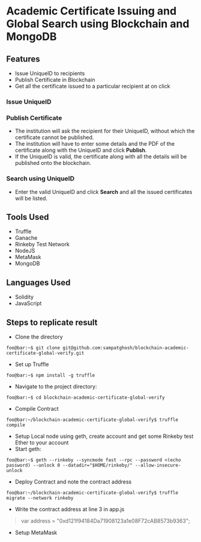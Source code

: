 # Academic Certificate Issuing and Global Search using Blockchain and MongoDB

## Features
- Issue UniqueID to recipients
- Publish Certificate in Blockchain
- Get all the certificate issued to a particular recipient at on click
### Issue UniqueID

### Publish Certificate
- The institution will ask the recipient for their UniqueID, without which the certificate cannot be published.
- The institution will have to enter some details and the PDF of the certificate along with the UniqueID and click __Publish__.
- If the UniqueID is valid, the certificate along with all the details will be published onto the blockchain.
### Search using UniqueID
- Enter the valid UniqueID and click __Search__ and all the issued certificates will be listed.

## Tools Used 
- Truffle
- Ganache
- Rinkeby Test Network
- NodeJS
- MetaMask
- MongoDB

## Languages Used
- Solidity
- JavaScript

## Steps to replicate result
- Clone the directory 
```console
foo@bar:~$ git clone git@github.com:sampatghosh/blockchain-academic-certificate-global-verify.git 
```
- Set up Truffle
```console
foo@bar:~$ npm install -g truffle
```
- Navigate to the project directory:
```console
foo@bar:~$ cd blockchain-academic-certificate-global-verify
```
- Compile Contract
```console
foo@bar:~/blockchain-academic-certificate-global-verify$ truffle compile
```
- Setup Local node using geth, create account and get some Rinkeby test Ether to your account
- Start geth:
```console
foo@bar:~$ geth --rinkeby --syncmode fast --rpc --password <(echo password) --unlock 0 --datadir="$HOME/rinkeby/" --allow-insecure-unlock
```
- Deploy Contract and note the contract address
```console
foo@bar:~/blockchain-academic-certificate-global-verify$ truffle migrate --network rinkeby
```
- Write the contract address at line 3 in app.js
> var address = "0xd121f94184Da71908123a1e08F72cAB8573b9363";
- Setup MetaMask
